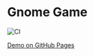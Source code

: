 # Gnome Game

![CI](https://github.com/romankarsunkinwebps2005/dom/actions/workflows/github-pages.yml/badge.svg)

[Demo on GitHub Pages](https://RomanKarsunkinWebPS2005.github.io/dom/)
